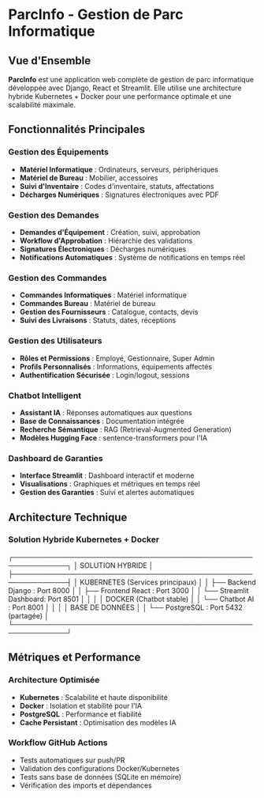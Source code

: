# ParcInfo - Gestion de Parc Informatique

## Vue d'Ensemble

**ParcInfo** est une application web complète de gestion de parc informatique développée avec Django, React et Streamlit. Elle utilise une architecture hybride Kubernetes + Docker pour une performance optimale et une scalabilité maximale.

##  Fonctionnalités Principales

### Gestion des Équipements
- **Matériel Informatique** : Ordinateurs, serveurs, périphériques
- **Matériel de Bureau** : Mobilier, accessoires
- **Suivi d'Inventaire** : Codes d'inventaire, statuts, affectations
- **Décharges Numériques** : Signatures électroniques avec PDF

###  Gestion des Demandes
- **Demandes d'Équipement** : Création, suivi, approbation
- **Workflow d'Approbation** : Hiérarchie des validations
- **Signatures Électroniques** : Décharges numériques
- **Notifications Automatiques** : Système de notifications en temps réel

### Gestion des Commandes
- **Commandes Informatiques** : Matériel informatique
- **Commandes Bureau** : Matériel de bureau
- **Gestion des Fournisseurs** : Catalogue, contacts, devis
- **Suivi des Livraisons** : Statuts, dates, réceptions

### Gestion des Utilisateurs
- **Rôles et Permissions** : Employé, Gestionnaire, Super Admin
- **Profils Personnalisés** : Informations, équipements affectés
- **Authentification Sécurisée** : Login/logout, sessions

### Chatbot Intelligent
- **Assistant IA** : Réponses automatiques aux questions
- **Base de Connaissances** : Documentation intégrée
- **Recherche Sémantique** : RAG (Retrieval-Augmented Generation)
- **Modèles Hugging Face** : sentence-transformers pour l'IA

### Dashboard de Garanties
- **Interface Streamlit** : Dashboard interactif et moderne
- **Visualisations** : Graphiques et métriques en temps réel
- **Gestion des Garanties** : Suivi et alertes automatiques

##  Architecture Technique

### Solution Hybride Kubernetes + Docker

┌─────────────────────────────────────────────────────────────┐
│                    SOLUTION HYBRIDE                        │
├─────────────────────────────────────────────────────────────┤
│  KUBERNETES (Services principaux)                          │
│  ├── Backend Django    : Port 8000                         │
│  ├── Frontend React    : Port 3000                         │
│  └── Streamlit Dashboard: Port 8501                        │
│                                                             │
│  DOCKER (Chatbot stable)                                   │
│  └── Chatbot AI       : Port 8001                          │
│                                                             │
│  BASE DE DONNÉES                                           │
│  └── PostgreSQL       : Port 5432 (partagée)              │
└─────────────────────────────────────────────────────────────┘



##  Métriques et Performance

### Architecture Optimisée
- **Kubernetes** : Scalabilité et haute disponibilité
- **Docker** : Isolation et stabilité pour l'IA
- **PostgreSQL** : Performance et fiabilité
- **Cache Persistant** : Optimisation des modèles IA

### Workflow GitHub Actions
- Tests automatiques sur push/PR
- Validation des configurations Docker/Kubernetes
- Tests sans base de données (SQLite en mémoire)
- Vérification des imports et dépendances

